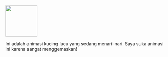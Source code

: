 <img src="https://giphy.com/gifs/jerseydemic-3oriO0OEd9QIDdllqo" width="100" height="100" />

Ini adalah animasi kucing lucu yang sedang menari-nari. Saya suka animasi ini karena sangat menggemaskan!
